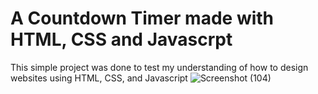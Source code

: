 # A Countdown Timer made with HTML, CSS and Javascrpt

This simple project was done to test my understanding of how to design websites using HTML, CSS, and Javascript
![Screenshot (104)](https://user-images.githubusercontent.com/70669893/184129062-19456ae7-8ffd-4afa-98c1-69ae4355fc19.png)
